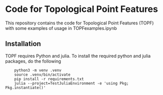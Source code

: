 # Code for Topological Point Features

This repository contains the code for Topological Point Features (TOPF) with some examples of usage in TOPFexamples.ipynb

## Installation

TOPF requires Python and julia. To install the required python and julia packages, do the following

        python3 -m venv .venv
        source .venv/bin/activate
        pip install -r requirements.txt
        julia --project=TestJuliaEnvironment -e 'using Pkg; Pkg.instantiate()'
